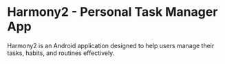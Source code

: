 # Harmony2 - Personal Task Manager App

Harmony2 is an Android application designed to help users manage their tasks, habits, and routines effectively.
